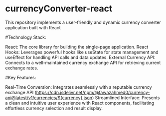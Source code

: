 # currencyConverter-react
This repository implements a user-friendly and dynamic currency converter application built with React
 
#Technology Stack:

React: The core library for building the single-page application.
React Hooks: Leverages powerful hooks like useState for state management and useEffect for handling API calls and data updates.
External Currency API: Connects to a well-maintained currency exchange API for retrieving current exchange rates.

#Key Features:

Real-Time Conversion: Integrates seamlessly with a reputable currency exchange API (https://cdn.jsdelivr.net/npm/@fawazahmed0/currency-api@latest/v1/currencies/${currency}.json)
Streamlined Interface: Presents a clean and intuitive user experience with React components, facilitating effortless currency selection and result display.
